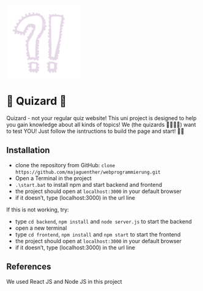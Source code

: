 ![Logo](./frontend/public/images/logo.png)
# :purple_heart: Quizard :purple_heart: #

Quizard - not your regular quiz website! This uni project is designed to help you gain knowledge about all kinds of topics! We (the quizards 🧙🧙‍♀️🧙) want to test YOU! Just follow the isntructions to build the page and start! 🔮✨

## Installation ##

- clone the repository from GitHub: `clone https://github.com/majaguenther/webprogrammierung.git`
- ⁠Open a Terminal in the project
- `.\start.bat` to install npm and start backend and frontend
- ⁠the project should open at `localhost:3000` in your default browser
- ⁠if it doesn’t, type (localhost:3000) in the url line

If this is not working, try:
- ⁠type `cd backend`, `npm install` and `node server.js` to start the backend
- ⁠open a new terminal
- ⁠type `cd frontend`, `npm install` and `npm start` to start the frontend
- ⁠the project should open at `localhost:3000` in your default browser
- ⁠if it doesn’t, type (localhost:3000) in the url line

## References ##

We used React JS and Node JS in this project